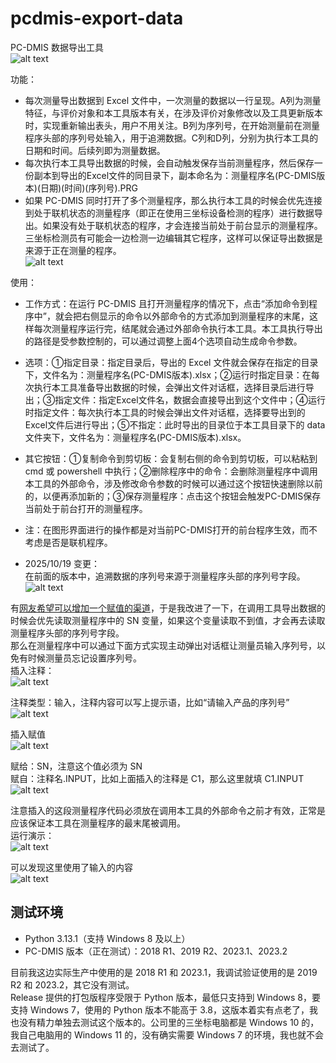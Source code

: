 # pcdmis-export-data

PC-DMIS 数据导出工具  
![alt text](doc/img/image1.png)


功能：  
* 每次测量导出数据到 Excel 文件中，一次测量的数据以一行呈现。A列为测量特征，与评价对象和本工具版本有关，在涉及评价对象修改以及工具更新版本时，实现重新输出表头，用户不用关注。B列为序列号，在开始测量前在测量程序头部的序列号处输入，用于追溯数据。C列和D列，分别为执行本工具的日期和时间。后续列即为测量数据。  
* 每次执行本工具导出数据的时候，会自动触发保存当前测量程序，然后保存一份副本到导出的Excel文件的同目录下，副本命名为：测量程序名(PC-DMIS版本)(日期)(时间)(序列号).PRG  
* 如果 PC-DMIS 同时打开了多个测量程序，那么执行本工具的时候会优先连接到处于联机状态的测量程序（即正在使用三坐标设备检测的程序）进行数据导出。如果没有处于联机状态的程序，才会连接当前处于前台显示的测量程序。三坐标检测员有可能会一边检测一边编辑其它程序，这样可以保证导出数据是来源于正在测量的程序。  
![alt text](doc/img/image2.png)

使用：
* 工作方式：在运行 PC-DMIS 且打开测量程序的情况下，点击“添加命令到程序中”，就会把右侧显示的命令以外部命令的方式添加到测量程序的末尾，这样每次测量程序运行完，结尾就会通过外部命令执行本工具。本工具执行导出的路径是受参数控制的，可以通过调整上面4个选项自动生成命令参数。
* 选项：①指定目录：指定目录后，导出的 Excel 文件就会保存在指定的目录下，文件名为：测量程序名(PC-DMIS版本).xlsx；②运行时指定目录：在每次执行本工具准备导出数据的时候，会弹出文件对话框，选择目录后进行导出；③指定文件：指定Excel文件名，数据会直接导出到这个文件中；④运行时指定文件：每次执行本工具的时候会弹出文件对话框，选择要导出到的Excel文件后进行导出；⑤不指定：此时导出的目录位于本工具目录下的 data 文件夹下，文件名为：测量程序名(PC-DMIS版本).xlsx。
* 其它按钮：①复制命令到剪切板：会复制右侧的命令到剪切板，可以粘粘到 cmd 或 powershell 中执行；②删除程序中的命令：会删除测量程序中调用本工具的外部命令，涉及修改命令参数的时候可以通过这个按钮快速删除以前的，以便再添加新的；③保存测量程序：点击这个按钮会触发PC-DMIS保存当前处于前台打开的测量程序。
* 注：在图形界面进行的操作都是对当前PC-DMIS打开的前台程序生效，而不考虑是否是联机程序。    

* 2025/10/19 变更：  
在前面的版本中，追溯数据的序列号来源于测量程序头部的序列号字段。  
![alt text](doc/img/image3.png)  

有[网友希望可以增加一个赋值的渠道](https://github.com/IYATT-yx/pcdmis-export-data/issues/7)，于是我改进了一下，在调用工具导出数据的时候会优先读取测量程序中的 SN 变量，如果这个变量读取不到值，才会再去读取测量程序头部的序列号字段。  
那么在测量程序中可以通过下面方式实现主动弹出对话框让测量员输入序列号，以免有时候测量员忘记设置序列号。  
插入注释：  
![alt text](doc/img/image4.png)  

注释类型：输入，注释内容可以写上提示语，比如“请输入产品的序列号”  
![alt text](doc/img/image5.png)

插入赋值  
![alt text](doc/img/image6.png)

赋给：SN，注意这个值必须为 SN  
赋自：注释名.INPUT，比如上面插入的注释是 C1，那么这里就填 C1.INPUT  
![alt text](doc/img/image7.png)  

注意插入的这段测量程序代码必须放在调用本工具的外部命令之前才有效，正常是应该保证本工具在测量程序的最末尾被调用。  
运行演示：  
![alt text](doc/img/image8.png)

可以发现这里使用了输入的内容  
![alt text](doc/img/image9.png)

## 测试环境

* Python 3.13.1（支持 Windows 8 及以上）  
* PC-DMIS 版本（正在测试）：2018 R1、2019 R2、2023.1、2023.2

目前我这边实际生产中使用的是 2018 R1 和 2023.1，我调试验证使用的是 2019 R2 和 2023.2，其它没有测试。  
Release 提供的打包版程序受限于 Python 版本，最低只支持到 Windows 8，要支持 Windows 7，使用的 Python 版本不能高于 3.8，这版本着实有点老了，我也没有精力单独去测试这个版本的。公司里的三坐标电脑都是 Windows 10 的，我自己电脑用的 Windows 11 的，没有确实需要 Windows 7 的环境，我也就不会去测试了。